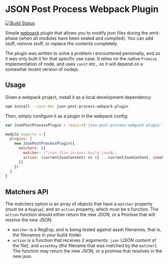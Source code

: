 # JSON Post Process Webpack Plugin

[![Build Status](https://travis-ci.org/cskeppstedt/json-post-process-webpack-plugin.svg)](https://travis-ci.org/cskeppstedt/json-post-process-webpack-plugin)

Simple [webpack](http://webpack.github.io/) plugin that allows you to modify json files during the emit-phase (when all modules have been sealed and compiled). You can add stuff, remove stuff, or replace the contents completely.

The plugin was written to solve a problem I encountered personally, and so it was only built it for that specific use case. It relies on the native `Promise` implementation of node, and uses `const` etc., so it will depend on a somewhat recent version of nodejs.

## Usage

Given a webpack project, install it as a local development dependency:

```bash
npm install --save-dev json-post-process-webpack-plugin
```

Then, simply configure it as a plugin in the webpack config:

```javascript
var JsonPostProcessPlugin = require('json-post-process-webpack-plugin')

module.exports = {
  plugins: [
    new JsonPostProcessPlugin({
      matchers: [{
        matcher: /^json-file-in-your-build.json$/,
        action: (currentJsonContent) => ({ ...currentJsonContent, someNewStuff: '...' })
      }]
    })
  ]
}
```

## Matchers API

The matchers option is an array of objects that have a `matcher` property (must be a `RegExp`), and an `action` property, which must be a function. The `action` function should either return the new JSON, or a Promise that will resolve the new JSON.

- `matcher` is a RegExp, and is being tested against asset filenames, that is, the filenames in your build-folder.
- `action` is a function that receives 2 arguments: `json` (JSON content of the file), and `assetKey` (the filename that was matched by the `matcher`). The function may return the new JSON, or a promise that resolves in the new json.
